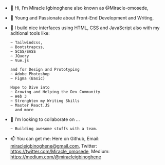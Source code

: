 - 👋 Hi, I’m Miracle Igbinoghene also known as @Miracle-omosede,
- 👀 Young and Passionate about Front-End Development and Writing, 
- 🌱 I build nice interfaces using HTML, CSS and JavaScript also with my aditional tools like:


      ~ Tailwindcss, 
      ~ Bootstrapcss,
      ~ SCSS/SASS
      ~ JQuery
      ~ Vue.js
      
      and for Design and Prototyping
      ~ Adobe Photoshop
      ~ Figma (Basic)
      
      Hope to Dive into
      ~ Growing and Helping the Dev Community
      ~ Web 3
      ~ Strenghten my Writing Skills
      ~ Master React.JS
        and more
      
- 💞️ I’m looking to collaborate on ...


      ~ Building awesome stuffs with a team.
      
- 📫 You can get me: 
      Here on Github,
      Email: miracleigbinoghene@gmail.com, 
      Twitter: https://twitter.com/Miracle_omosede,
      Medium: https://medium.com/@miracleigbinoghene
<!--- See Ya :) --->
